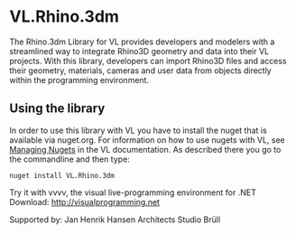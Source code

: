 # VL.Rhino.3dm

The Rhino.3dm Library for VL provides developers and modelers with a streamlined way to integrate Rhino3D geometry and data into their VL projects. With this library, developers can import Rhino3D files and access their geometry, materials, cameras and user data from objects directly within the programming environment.


## Using the library
In order to use this library with VL you have to install the nuget that is available via nuget.org. For information on how to use nugets with VL, see [Managing Nugets](https://thegraybook.vvvv.org/reference/hde/managing-nugets.html) in the VL documentation. As described there you go to the commandline and then type:

    nuget install VL.Rhino.3dm


Try it with vvvv, the visual live-programming environment for .NET  
Download: http://visualprogramming.net


Supported by:
Jan Henrik Hansen Architects
Studio Brüll
